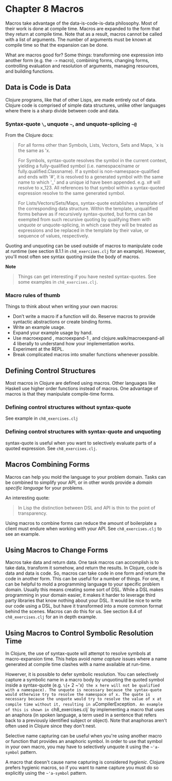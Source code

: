 Chapter 8 Macros
============================================

Macros take advantage of the data-is-code-is-data philosophy. Most of their work is done at compile time. Macros are expanded to the form that they return at compile time. Note that as a result, macros cannot be called with a list of arguments. The number of arguments must be known at compile time so that the expansion can be done.

What are macros good for? Some things: transforming one expression into another form (e.g. the `->` macro), combining forms, changing forms, controlling evaluation and resolution of arguments, managing resources, and building functions.


Data is Code is Data
--------------------------------------------

Clojure programs, like that of other Lisps, are made entirely out of data. Clojure code is comprised of simple data structures, unlike other languages where there is a sharp divide between code and data.


### Syntax-quote `\`, unquote `~`, and unquote-splicing `~@`

From the Clojure docs:

> For all forms other than Symbols, Lists, Vectors, Sets and Maps, `x is the same as 'x.
>
> For Symbols, syntax-quote resolves the symbol in the current context, yielding a fully-qualified symbol (i.e. namespace/name or fully.qualified.Classname). If a symbol is non-namespace-qualified and ends with '#', it is resolved to a generated symbol with the same name to which '_' and a unique id have been appended. e.g. x# will resolve to x_123. All references to that symbol within a syntax-quoted expression resolve to the same generated symbol.
>
> For Lists/Vectors/Sets/Maps, syntax-quote establishes a template of the corresponding data structure. Within the template, unqualified forms behave as if recursively syntax-quoted, but forms can be exempted from such recursive quoting by qualifying them with unquote or unquote-splicing, in which case they will be treated as expressions and be replaced in the template by their value, or sequence of values, respectively.

Quoting and unquoting can be used outside of macros to manipulate code at runtime (see section 8.1.1 in `ch8_exercises.clj` for an example). However, you'll most often see syntax quoting inside the body of macros.

**Note**
> Things can get interesting if you have nested syntax-quotes. See some examples in `ch8_exercises.clj`.


### Macro rules of thumb

Things to think about when writing your own macros:

* Don’t write a macro if a function will do. Reserve macros to provide syntactic abstractions or create binding forms.
* Write an example usage.
* Expand your example usage by hand.
* Use macroexpand , macroexpand-1 , and clojure.walk/macroexpand-all 4 liberally to understand how your implementation works.
* Experiment at the REPL.
* Break complicated macros into smaller functions whenever possible.


Defining Control Structures
--------------------------------------------

Most macros in Clojure are defined using macros. Other languages like Haskell use higher order functions instead of macros. One advantage of macros is that they manipulate compile-time forms.


### Defining control structures without syntax-quote

See example in `ch8_exercises.clj`


### Defining control structures with syntax-quote and unquoting

syntax-quote is useful when you want to selectively evaluate parts of a quoted expression. See `ch8_exercises.clj`.


Macros Combining Forms
--------------------------------------------

Macros can help you mold the language to your problem domain. Tasks can be combined to simplify your API, or in other words provide a *domain specific language* for your problems.

An interesting quote:
> In Lisp the distinction between DSL and API is thin to the point of transparency.

Using macros to combine forms can reduce the amount of boilerplate a client must endure when working with your API. See `ch8_exercises.clj` to see an example.


Using Macros to Change Forms
--------------------------------------------

Macros take data and return data. One task macros can accomplish is to take data, transform it somehow, and return the results. In Clojure, code is data and data is code. So, macros can take code in one form and return the code in another form. This can be useful for a number of things. For one, it can be helpful to mold a programming language to your specific problem domain. Usually this means creating some sort of DSL. While a DSL makes programming in your domain easier, it makes it harder to leverage third party libraries that know nothing about your DSL. It would be nice to write our code using a DSL, but have it transformed into a more common format behind the scenes. Macros can do this for us. See section 8.4 of `ch8_exercises.clj` for an in depth example.


Using Macros to Control Symbolic Resolution Time
------------------------------------------------

In Clojure, the use of syntax-quote will attempt to resolve symbols at macro-expansion time. This helps avoid *name capture* issues where a name generated at compile time clashes with a name available at run-time.

Howerver, it is possible to defer symbolic resolution. You can selectively capture a symbolic name in a macro body by unquoting the quoted symbol inside a syntax-quote (e.g. `\`(+ 2 ~'x)`  the x here will not be qualified with a namespace). The unquote is necessary because the syntax-quote would otherwise try to resolve the namespace of x. The quote is necessary because the unquote would try to resolve the value of x at compile time without it, resulting in a `CompilerException`. An example of this is shown in `ch8_exercises.clj` by implementing a macro that uses an anaphora (in spoken language, a term used in a sentence that refers back to a previously identified subject or object). Note that anaphoras aren't often used in Clojure since they don't nest.

Selective name capturing can be useful when you're using another macro or function that provides an anaphoric symbol. In order to use that symbol in your own macro, you may have to selectively unquote it using the `~'a-symbol` pattern.

A macro that doesn't cause name capturing is considered *hygienic*. Clojure prefers hygienic macros, so if you want to name capture you must do so explicitly using the `~'a-symbol` pattern.
